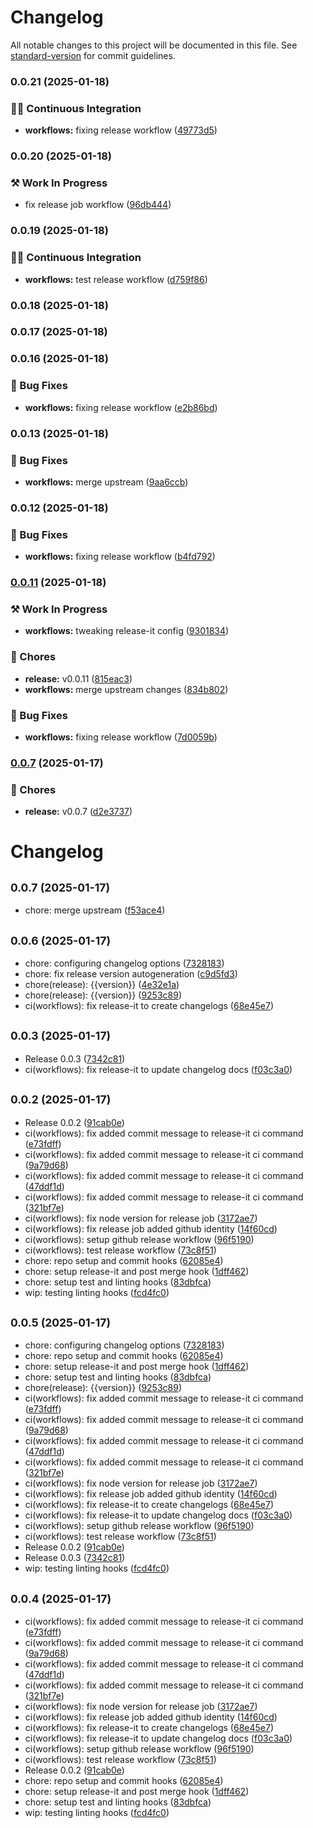 # Changelog

All notable changes to this project will be documented in this file. See [standard-version](https://github.com/conventional-changelog/standard-version) for commit guidelines.

### 0.0.21 (2025-01-18)


### 👷‍♂️ Continuous Integration

* **workflows:** fixing release workflow ([49773d5](https://github.com/Bankole2000/logistics-backend/commits/49773d506d848fe9e0ed0c313d0d68fbe61a3a39))

### 0.0.20 (2025-01-18)


### ⚒️ Work In Progress

* fix release job workflow ([96db444](https://github.com/Bankole2000/logistics-backend/commits/96db4449172876dca88ab91c34b7f86e6bffba3f))

### 0.0.19 (2025-01-18)


### 👷‍♂️ Continuous Integration

* **workflows:** test release workflow ([d759f86](https://github.com/Bankole2000/logistics-backend/commits/d759f861743eaba543b407a7479185172688b8d7))

### 0.0.18 (2025-01-18)

### 0.0.17 (2025-01-18)

### 0.0.16 (2025-01-18)


### 🐛 Bug Fixes

* **workflows:** fixing release workflow ([e2b86bd](https://github.com/Bankole2000/logistics-backend/commits/e2b86bd49e54c6415a7afddad9ecaf1b9b68328e))

### 0.0.13 (2025-01-18)


### 🐛 Bug Fixes

* **workflows:** merge upstream ([9aa6ccb](https://github.com/Bankole2000/logistics-backend/commits/9aa6ccba9c407cba5df049c3f3cbd7aef6edde84))

### 0.0.12 (2025-01-18)


### 🐛 Bug Fixes

* **workflows:** fixing release workflow ([b4fd792](https://github.com/Bankole2000/logistics-backend/commits/b4fd7925095aad45bdec8c7d013085abfc3c9875))

### [0.0.11](https://github.com/Bankole2000/logistics-backend/compare/v0.0.10...v0.0.11) (2025-01-18)


### ⚒️ Work In Progress

* **workflows:** tweaking release-it config ([9301834](https://github.com/Bankole2000/logistics-backend/commits/9301834e4f3096b761e2c53dd4d62ee4556968a5))


### 🚚 Chores

* **release:** v0.0.11 ([815eac3](https://github.com/Bankole2000/logistics-backend/commits/815eac39f08d43daf076f6004e5f58be0ffe3d04))
* **workflows:** merge upstream changes ([834b802](https://github.com/Bankole2000/logistics-backend/commits/834b802721de87c259df339ed9a27a1f7bf0737c))


### 🐛 Bug Fixes

* **workflows:** fixing release workflow ([7d0059b](https://github.com/Bankole2000/logistics-backend/commits/7d0059b1427d4202152c267901dea7d051f5c4f0))

### [0.0.7](https://github.com/Bankole2000/logistics-backend/compare/d2e37370a4f1ecf779c4988a10f170a48d62479a...v0.0.7) (2025-01-17)


### 🚚 Chores

* **release:** v0.0.7 ([d2e3737](https://github.com/Bankole2000/logistics-backend/commits/d2e37370a4f1ecf779c4988a10f170a48d62479a))

# Changelog

## <small>0.0.7 (2025-01-17)</small>

* chore: merge upstream ([f53ace4](https://github.com/Bankole2000/logistics-backend/commit/f53ace4))

## <small>0.0.6 (2025-01-17)</small>

* chore: configuring changelog options ([7328183](https://github.com/Bankole2000/logistics-backend/commit/7328183))
* chore: fix release version autogeneration ([c9d5fd3](https://github.com/Bankole2000/logistics-backend/commit/c9d5fd3))
* chore(release): {{version}} ([4e32e1a](https://github.com/Bankole2000/logistics-backend/commit/4e32e1a))
* chore(release): {{version}} ([9253c89](https://github.com/Bankole2000/logistics-backend/commit/9253c89))
* ci(workflows): fix release-it to create changelogs ([68e45e7](https://github.com/Bankole2000/logistics-backend/commit/68e45e7))



## <small>0.0.3 (2025-01-17)</small>

* Release 0.0.3 ([7342c81](https://github.com/Bankole2000/logistics-backend/commit/7342c81))
* ci(workflows): fix release-it to update changelog docs ([f03c3a0](https://github.com/Bankole2000/logistics-backend/commit/f03c3a0))



## <small>0.0.2 (2025-01-17)</small>

* Release 0.0.2 ([91cab0e](https://github.com/Bankole2000/logistics-backend/commit/91cab0e))
* ci(workflows): fix added commit message to release-it ci command ([e73fdff](https://github.com/Bankole2000/logistics-backend/commit/e73fdff))
* ci(workflows): fix added commit message to release-it ci command ([9a79d68](https://github.com/Bankole2000/logistics-backend/commit/9a79d68))
* ci(workflows): fix added commit message to release-it ci command ([47ddf1d](https://github.com/Bankole2000/logistics-backend/commit/47ddf1d))
* ci(workflows): fix added commit message to release-it ci command ([321bf7e](https://github.com/Bankole2000/logistics-backend/commit/321bf7e))
* ci(workflows): fix node version for release job ([3172ae7](https://github.com/Bankole2000/logistics-backend/commit/3172ae7))
* ci(workflows): fix release job added github identity ([14f60cd](https://github.com/Bankole2000/logistics-backend/commit/14f60cd))
* ci(workflows): setup github release workflow ([96f5190](https://github.com/Bankole2000/logistics-backend/commit/96f5190))
* ci(workflows): test release workflow ([73c8f51](https://github.com/Bankole2000/logistics-backend/commit/73c8f51))
* chore: repo setup and commit hooks ([62085e4](https://github.com/Bankole2000/logistics-backend/commit/62085e4))
* chore: setup release-it and post merge hook ([1dff462](https://github.com/Bankole2000/logistics-backend/commit/1dff462))
* chore: setup test and linting hooks ([83dbfca](https://github.com/Bankole2000/logistics-backend/commit/83dbfca))
* wip: testing linting hooks ([fcd4fc0](https://github.com/Bankole2000/logistics-backend/commit/fcd4fc0))

## <small>0.0.5 (2025-01-17)</small>

* chore: configuring changelog options ([7328183](https://github.com/Bankole2000/logistics-backend/commit/7328183))
* chore: repo setup and commit hooks ([62085e4](https://github.com/Bankole2000/logistics-backend/commit/62085e4))
* chore: setup release-it and post merge hook ([1dff462](https://github.com/Bankole2000/logistics-backend/commit/1dff462))
* chore: setup test and linting hooks ([83dbfca](https://github.com/Bankole2000/logistics-backend/commit/83dbfca))
* chore(release): {{version}} ([9253c89](https://github.com/Bankole2000/logistics-backend/commit/9253c89))
* ci(workflows): fix added commit message to release-it ci command ([e73fdff](https://github.com/Bankole2000/logistics-backend/commit/e73fdff))
* ci(workflows): fix added commit message to release-it ci command ([9a79d68](https://github.com/Bankole2000/logistics-backend/commit/9a79d68))
* ci(workflows): fix added commit message to release-it ci command ([47ddf1d](https://github.com/Bankole2000/logistics-backend/commit/47ddf1d))
* ci(workflows): fix added commit message to release-it ci command ([321bf7e](https://github.com/Bankole2000/logistics-backend/commit/321bf7e))
* ci(workflows): fix node version for release job ([3172ae7](https://github.com/Bankole2000/logistics-backend/commit/3172ae7))
* ci(workflows): fix release job added github identity ([14f60cd](https://github.com/Bankole2000/logistics-backend/commit/14f60cd))
* ci(workflows): fix release-it to create changelogs ([68e45e7](https://github.com/Bankole2000/logistics-backend/commit/68e45e7))
* ci(workflows): fix release-it to update changelog docs ([f03c3a0](https://github.com/Bankole2000/logistics-backend/commit/f03c3a0))
* ci(workflows): setup github release workflow ([96f5190](https://github.com/Bankole2000/logistics-backend/commit/96f5190))
* ci(workflows): test release workflow ([73c8f51](https://github.com/Bankole2000/logistics-backend/commit/73c8f51))
* Release 0.0.2 ([91cab0e](https://github.com/Bankole2000/logistics-backend/commit/91cab0e))
* Release 0.0.3 ([7342c81](https://github.com/Bankole2000/logistics-backend/commit/7342c81))
* wip: testing linting hooks ([fcd4fc0](https://github.com/Bankole2000/logistics-backend/commit/fcd4fc0))

## <small>0.0.4 (2025-01-17)</small>

* ci(workflows): fix added commit message to release-it ci command ([e73fdff](https://github.com/Bankole2000/logistics-backend/commit/e73fdff))
* ci(workflows): fix added commit message to release-it ci command ([9a79d68](https://github.com/Bankole2000/logistics-backend/commit/9a79d68))
* ci(workflows): fix added commit message to release-it ci command ([47ddf1d](https://github.com/Bankole2000/logistics-backend/commit/47ddf1d))
* ci(workflows): fix added commit message to release-it ci command ([321bf7e](https://github.com/Bankole2000/logistics-backend/commit/321bf7e))
* ci(workflows): fix node version for release job ([3172ae7](https://github.com/Bankole2000/logistics-backend/commit/3172ae7))
* ci(workflows): fix release job added github identity ([14f60cd](https://github.com/Bankole2000/logistics-backend/commit/14f60cd))
* ci(workflows): fix release-it to create changelogs ([68e45e7](https://github.com/Bankole2000/logistics-backend/commit/68e45e7))
* ci(workflows): fix release-it to update changelog docs ([f03c3a0](https://github.com/Bankole2000/logistics-backend/commit/f03c3a0))
* ci(workflows): setup github release workflow ([96f5190](https://github.com/Bankole2000/logistics-backend/commit/96f5190))
* ci(workflows): test release workflow ([73c8f51](https://github.com/Bankole2000/logistics-backend/commit/73c8f51))
* Release 0.0.2 ([91cab0e](https://github.com/Bankole2000/logistics-backend/commit/91cab0e))
* chore: repo setup and commit hooks ([62085e4](https://github.com/Bankole2000/logistics-backend/commit/62085e4))
* chore: setup release-it and post merge hook ([1dff462](https://github.com/Bankole2000/logistics-backend/commit/1dff462))
* chore: setup test and linting hooks ([83dbfca](https://github.com/Bankole2000/logistics-backend/commit/83dbfca))
* wip: testing linting hooks ([fcd4fc0](https://github.com/Bankole2000/logistics-backend/commit/fcd4fc0))
